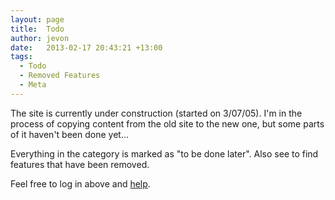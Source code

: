 ```yaml
---
layout: page
title:  Todo
author: jevon
date:   2013-02-17 20:43:21 +13:00
tags:
  - Todo
  - Removed Features
  - Meta
---
```


The site is currently under construction (started on 3/07/05). I'm in the process of copying content from the old site to the new one, but some parts of it haven't been done yet...

Everything in the  category is marked as "to be done later". Also see  to find features that have been removed.

Feel free to log in above and [help](editing.md).
